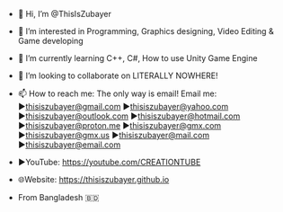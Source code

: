 - 👋 Hi, I’m @ThisIsZubayer
- 👀 I’m interested in Programming, Graphics designing, Video Editing & Game developing
- 🌱 I’m currently learning C++, C#, How to use Unity Game Engine
- 💞️ I’m looking to collaborate on LITERALLY NOWHERE!
- 📫 How to reach me: The only way is email!
                       Email me: 
►thisiszubayer@gmail.com 
►thisiszubayer@yahoo.com 
►thisiszubayer@outlook.com 
►thisiszubayer@hotmail.com 
►thisiszubayer@proton.me 
►thisiszubayer@gmx.com 
►thisiszubayer@gmx.us 
►thisiszubayer@mail.com 
►thisiszubayer@email.com 

- ▶️YouTube: https://youtube.com/CREATIONTUBE
- 🌐Website: https://thisiszubayer.github.io
- From Bangladesh :bangladesh:


